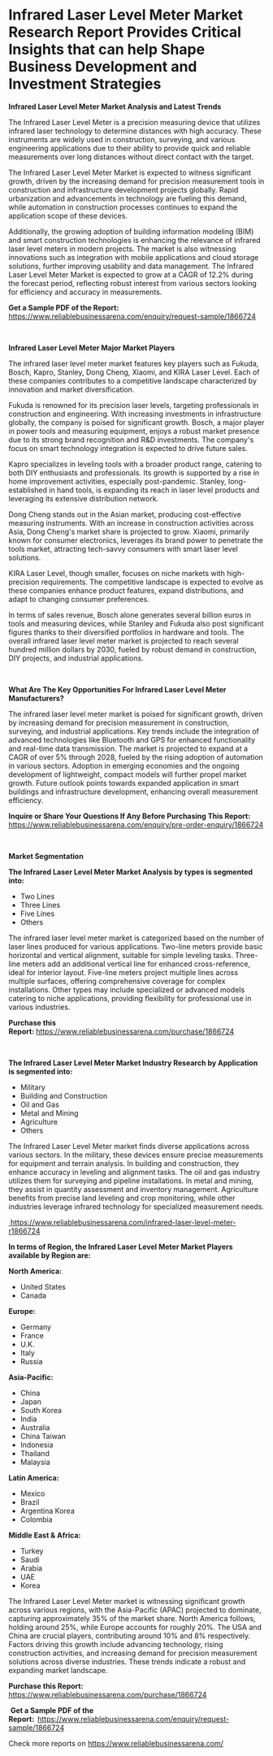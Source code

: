 <p><h1>Infrared Laser Level Meter Market Research Report Provides Critical Insights that can help Shape Business Development and Investment Strategies</h1></p><p><strong>Infrared Laser Level Meter Market Analysis and Latest Trends</strong></p>
<p><p>The Infrared Laser Level Meter is a precision measuring device that utilizes infrared laser technology to determine distances with high accuracy. These instruments are widely used in construction, surveying, and various engineering applications due to their ability to provide quick and reliable measurements over long distances without direct contact with the target. </p><p>The Infrared Laser Level Meter Market is expected to witness significant growth, driven by the increasing demand for precision measurement tools in construction and infrastructure development projects globally. Rapid urbanization and advancements in technology are fueling this demand, while automation in construction processes continues to expand the application scope of these devices. </p><p>Additionally, the growing adoption of building information modeling (BIM) and smart construction technologies is enhancing the relevance of infrared laser level meters in modern projects. The market is also witnessing innovations such as integration with mobile applications and cloud storage solutions, further improving usability and data management. The Infrared Laser Level Meter Market is expected to grow at a CAGR of 12.2% during the forecast period, reflecting robust interest from various sectors looking for efficiency and accuracy in measurements.</p></p>
<p><strong>Get a Sample PDF of the Report:&nbsp;</strong> <a href="https://www.reliablebusinessarena.com/enquiry/request-sample/1866724?utm_campaign=2384&utm_medium=2&utm_source=Github&utm_content=ia&utm_term=28022025&utm_id=infrared-laser-level-meter">https://www.reliablebusinessarena.com/enquiry/request-sample/1866724</a></p>
<p>&nbsp;</p>
<p><strong>Infrared Laser Level Meter Major Market Players</strong></p>
<p><p>The infrared laser level meter market features key players such as Fukuda, Bosch, Kapro, Stanley, Dong Cheng, Xiaomi, and KIRA Laser Level. Each of these companies contributes to a competitive landscape characterized by innovation and market diversification.</p><p>Fukuda is renowned for its precision laser levels, targeting professionals in construction and engineering. With increasing investments in infrastructure globally, the company is poised for significant growth. Bosch, a major player in power tools and measuring equipment, enjoys a robust market presence due to its strong brand recognition and R&D investments. The company's focus on smart technology integration is expected to drive future sales.</p><p>Kapro specializes in leveling tools with a broader product range, catering to both DIY enthusiasts and professionals. Its growth is supported by a rise in home improvement activities, especially post-pandemic. Stanley, long-established in hand tools, is expanding its reach in laser level products and leveraging its extensive distribution network.</p><p>Dong Cheng stands out in the Asian market, producing cost-effective measuring instruments. With an increase in construction activities across Asia, Dong Cheng's market share is projected to grow. Xiaomi, primarily known for consumer electronics, leverages its brand power to penetrate the tools market, attracting tech-savvy consumers with smart laser level solutions.</p><p>KIRA Laser Level, though smaller, focuses on niche markets with high-precision requirements. The competitive landscape is expected to evolve as these companies enhance product features, expand distributions, and adapt to changing consumer preferences.</p><p>In terms of sales revenue, Bosch alone generates several billion euros in tools and measuring devices, while Stanley and Fukuda also post significant figures thanks to their diversified portfolios in hardware and tools. The overall infrared laser level meter market is projected to reach several hundred million dollars by 2030, fueled by robust demand in construction, DIY projects, and industrial applications.</p></p>
<p>&nbsp;</p>
<p><strong>What Are The Key Opportunities For Infrared Laser Level Meter Manufacturers?</strong></p>
<p><p>The infrared laser level meter market is poised for significant growth, driven by increasing demand for precision measurement in construction, surveying, and industrial applications. Key trends include the integration of advanced technologies like Bluetooth and GPS for enhanced functionality and real-time data transmission. The market is projected to expand at a CAGR of over 5% through 2028, fueled by the rising adoption of automation in various sectors. Adoption in emerging economies and the ongoing development of lightweight, compact models will further propel market growth. Future outlook points towards expanded application in smart buildings and infrastructure development, enhancing overall measurement efficiency.</p></p>
<p><strong>Inquire or Share Your Questions If Any Before Purchasing This Report:</strong> <a href="https://www.reliablebusinessarena.com/enquiry/pre-order-enquiry/1866724?utm_campaign=2384&utm_medium=2&utm_source=Github&utm_content=ia&utm_term=28022025&utm_id=infrared-laser-level-meter">https://www.reliablebusinessarena.com/enquiry/pre-order-enquiry/1866724</a></p>
<p>&nbsp;</p>
<p><strong>Market Segmentation</strong></p>
<p><strong>The Infrared Laser Level Meter Market Analysis by types is segmented into:</strong></p>
<p><ul><li>Two Lines</li><li>Three Lines</li><li>Five Lines</li><li>Others</li></ul></p>
<p><p>The infrared laser level meter market is categorized based on the number of laser lines produced for various applications. Two-line meters provide basic horizontal and vertical alignment, suitable for simple leveling tasks. Three-line meters add an additional vertical line for enhanced cross-reference, ideal for interior layout. Five-line meters project multiple lines across multiple surfaces, offering comprehensive coverage for complex installations. Other types may include specialized or advanced models catering to niche applications, providing flexibility for professional use in various industries.</p></p>
<p><strong>Purchase this Report:&nbsp;</strong><a href="https://www.reliablebusinessarena.com/purchase/1866724?utm_campaign=2384&utm_medium=2&utm_source=Github&utm_content=ia&utm_term=28022025&utm_id=infrared-laser-level-meter">https://www.reliablebusinessarena.com/purchase/1866724</a></p>
<p>&nbsp;</p>
<p><strong>The Infrared Laser Level Meter Market Industry Research by Application is segmented into:</strong></p>
<p><ul><li>Military</li><li>Building and Construction</li><li>Oil and Gas</li><li>Metal and Mining</li><li>Agriculture</li><li>Others</li></ul></p>
<p><p>The Infrared Laser Level Meter market finds diverse applications across various sectors. In the military, these devices ensure precise measurements for equipment and terrain analysis. In building and construction, they enhance accuracy in leveling and alignment tasks. The oil and gas industry utilizes them for surveying and pipeline installations. In metal and mining, they assist in quantity assessment and inventory management. Agriculture benefits from precise land leveling and crop monitoring, while other industries leverage infrared technology for specialized measurement needs.</p></p>
<p><a href="https://www.reliablebusinessarena.com/infrared-laser-level-meter-r1866724?utm_campaign=2384&utm_medium=2&utm_source=Github&utm_content=ia&utm_term=28022025&utm_id=infrared-laser-level-meter">&nbsp;https://www.reliablebusinessarena.com/infrared-laser-level-meter-r1866724</a></p>
<p><strong>In terms of Region, the Infrared Laser Level Meter Market Players available by Region are:</strong></p>
<p>
    <p> <strong> North America: </strong>
        <ul>
            <li>United States</li>
            <li>Canada</li>
        </ul>
        </p> 
    <p> <strong> Europe: </strong>
        <ul>
            <li>Germany</li>
            <li>France</li>
            <li>U.K.</li>
            <li>Italy</li>
            <li>Russia</li>
        </ul>
        </p> 
    <p> <strong> Asia-Pacific: </strong>
        <ul>
            <li>China</li>
            <li>Japan</li>
            <li>South Korea</li>
            <li>India</li>
            <li>Australia</li>
            <li>China Taiwan</li>
            <li>Indonesia</li>
            <li>Thailand</li>
            <li>Malaysia</li>
        </ul>
        </p> 
    <p> <strong> Latin America: </strong>
        <ul>
            <li>Mexico</li>
            <li>Brazil</li>
            <li>Argentina Korea</li>
            <li>Colombia</li>
        </ul>
        </p> 
    <p> <strong> Middle East & Africa: </strong>
        <ul>
            <li>Turkey</li>
            <li>Saudi</li>
            <li>Arabia</li>
            <li>UAE</li>
            <li>Korea</li>
        </ul>
    </p>
    </p>
<p><p>The Infrared Laser Level Meter market is witnessing significant growth across various regions, with the Asia-Pacific (APAC) projected to dominate, capturing approximately 35% of the market share. North America follows, holding around 25%, while Europe accounts for roughly 20%. The USA and China are crucial players, contributing around 10% and 8% respectively. Factors driving this growth include advancing technology, rising construction activities, and increasing demand for precision measurement solutions across diverse industries. These trends indicate a robust and expanding market landscape.</p></p>
<p><strong>Purchase this Report: </strong><a href="https://www.reliablebusinessarena.com/purchase/1866724?utm_campaign=2384&utm_medium=2&utm_source=Github&utm_content=ia&utm_term=28022025&utm_id=infrared-laser-level-meter">https://www.reliablebusinessarena.com/purchase/1866724</a></p>
<p>&nbsp;<strong>Get a Sample PDF of the Report:&nbsp;&nbsp;</strong><a href="https://www.reliablebusinessarena.com/enquiry/request-sample/1866724?utm_campaign=2384&utm_medium=2&utm_source=Github&utm_content=ia&utm_term=28022025&utm_id=infrared-laser-level-meter">https://www.reliablebusinessarena.com/enquiry/request-sample/1866724</a></p>
<p><strong></strong></p>
<p>Check more reports on <a href="https://www.reliablebusinessarena.com/?utm_campaign=2384&utm_medium=2&utm_source=Github&utm_content=ia&utm_term=28022025&utm_id=infrared-laser-level-meter">https://www.reliablebusinessarena.com/</a></p>